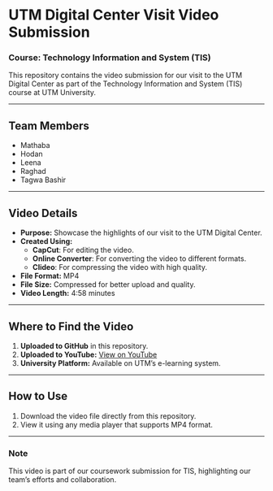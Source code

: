 # UTM Digital Center Visit Video Submission
### **Course:** Technology Information and System (TIS)

This repository contains the video submission for our visit to the UTM Digital Center as part of the Technology Information and System (TIS) course at UTM University.

---

## **Team Members**
- Mathaba
- Hodan
- Leena
- Raghad
- Tagwa Bashir

---

## **Video Details**
- **Purpose:** Showcase the highlights of our visit to the UTM Digital Center.
- **Created Using:**
  - **CapCut**: For editing the video.
  - **Online Converter**: For converting the video to different formats.
  - **Clideo**: For compressing the video with high quality.
- **File Format:** MP4
- **File Size:** Compressed for better upload and quality.
- **Video Length:** 4:58 minutes

---

## **Where to Find the Video**
1. **Uploaded to GitHub** in this repository.
2. **Uploaded to YouTube:** [View on YouTube](https://youtu.be/2ASIofzBHIo?si=mjDNPVRAvZU_TDDP)
3. **University Platform:** Available on UTM’s e-learning system.

---

## **How to Use**
1. Download the video file directly from this repository.
2. View it using any media player that supports MP4 format.

---

### **Note**
This video is part of our coursework submission for TIS, highlighting our team’s efforts and collaboration.
